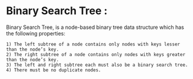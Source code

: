 # Binary Search Tree : 
  
Binary Search Tree, is a node-based binary tree data structure which has the following properties:  
```
1) The left subtree of a node contains only nodes with keys lesser than the node’s key.
2) The right subtree of a node contains only nodes with keys greater than the node’s key.
3) The left and right subtree each must also be a binary search tree.
4) There must be no duplicate nodes.
```
